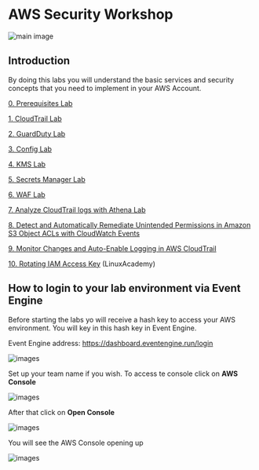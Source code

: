 # AWS Security Workshop
![main image](images/ws-image.png)

## Introduction
By doing this labs you will understand the basic services and security concepts that you need to implement in your AWS Account.


[0. Prerequisites Lab](00-Prerequisites-Lab/README.md)

[1. CloudTrail Lab](01-CloudTrail-Lab/README.md)

[2. GuardDuty Lab](02-GuardDuty-Lab/README.md)

[3. Config Lab](03-Config-Lab/README.md)

[4. KMS Lab](04-KMS-Lab/README.md)

[5. Secrets Manager Lab](05-Secrets-Manager-Lab/README.md)

[6. WAF Lab](06-WAF-Lab/README.md)

[7. Analyze CloudTrail logs with Athena Lab](07-CT-Athena-Lab/README.md)

[8. Detect and Automatically Remediate Unintended Permissions in Amazon S3 Object ACLs with CloudWatch Events](https://aws.amazon.com/blogs/security/how-to-detect-and-automatically-remediate-unintended-permissions-in-amazon-s3-object-acls-with-cloudwatch-events/)

[9. Monitor Changes and Auto-Enable Logging in AWS CloudTrail](https://aws.amazon.com/blogs/mt/monitor-changes-and-auto-enable-logging-in-aws-cloudtrail/)

[10. Rotating IAM Access Key](https://github.com/linuxacademy/content-lambda-boto3/tree/master/Security/Rotating-IAM-Access-Keys) (LinuxAcademy)


## How to login to your lab environment via Event Engine

Before starting the labs yo will receive a hash key to access your AWS environment. You will key in this hash key in Event Engine.

Event Engine address: https://dashboard.eventengine.run/login

![images](images/eventengine.png)

Set up your team name if you wish. To access te console click on __AWS Console__

![images](images/eeconsole.png)

After that click on __Open Console__

![images](images/eeopenconsole.png)

You will see the AWS Console opening up

![images](images/eeawsconsole.png)
